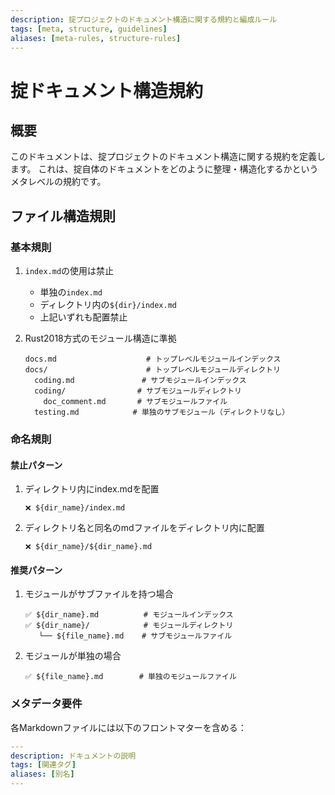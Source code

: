 ```yaml
---
description: 掟プロジェクトのドキュメント構造に関する規約と編成ルール
tags: [meta, structure, guidelines]
aliases: [meta-rules, structure-rules]
---
```


# 掟ドキュメント構造規約

## 概要

このドキュメントは、掟プロジェクトのドキュメント構造に関する規約を定義します。
これは、掟自体のドキュメントをどのように整理・構造化するかというメタレベルの規約です。

## ファイル構造規則

### 基本規則

1. `index.md`の使用は禁止
   - 単独の`index.md`
   - ディレクトリ内の`${dir}/index.md`
   - 上記いずれも配置禁止

2. Rust2018方式のモジュール構造に準拠
   ```text
   docs.md                    # トップレベルモジュールインデックス
   docs/                      # トップレベルモジュールディレクトリ
     coding.md               # サブモジュールインデックス
     coding/                # サブモジュールディレクトリ
       doc_comment.md       # サブモジュールファイル
     testing.md            # 単独のサブモジュール（ディレクトリなし）
   ```

### 命名規則

#### 禁止パターン

1. ディレクトリ内にindex.mdを配置
   ```text
   ❌ ${dir_name}/index.md
   ```

2. ディレクトリ名と同名のmdファイルをディレクトリ内に配置
   ```text
   ❌ ${dir_name}/${dir_name}.md
   ```

#### 推奨パターン

1. モジュールがサブファイルを持つ場合
   ```text
   ✅ ${dir_name}.md          # モジュールインデックス
   ✅ ${dir_name}/            # モジュールディレクトリ
      └── ${file_name}.md    # サブモジュールファイル
   ```

2. モジュールが単独の場合
   ```text
   ✅ ${file_name}.md        # 単独のモジュールファイル
   ```

### メタデータ要件

各Markdownファイルには以下のフロントマターを含める：

```yaml
---
description: ドキュメントの説明
tags: [関連タグ]
aliases: [別名]
---
```